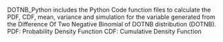 
DOTNB_Python includes the Python Code function files to calculate the PDF, CDF, mean, variance and simulation for the variable generated from 
the Difference Of Two Negative Binomial of DOTNB distribution (DOTNB).
PDF: Probability Density Function
CDF: Cumulative Density Function
